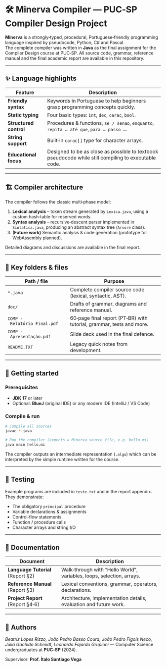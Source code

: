 # 🛠️ Minerva Compiler — PUC‑SP Compiler Design Project

**Minerva** is a strongly‑typed, procedural, Portuguese‑friendly programming language inspired by pseudocode, Python, C# and Pascal.  
The complete compiler was written in **Java** as the final assignment for the Compiler Design course at PUC‑SP. All source code, grammar, reference manual and the final academic report are available in this repository.

---

## ✨ Language highlights

| Feature                | Description                                                                                                   |
|------------------------|---------------------------------------------------------------------------------------------------------------|
| **Friendly syntax**    | Keywords in Portuguese to help beginners grasp programming concepts quickly.                                  |
| **Static typing**      | Four basic types: `int`, `dec`, `carac`, `bool`.                                                              |
| **Structured control** | Procedures & functions, `se / senao`, `enquanto`, `repita … até que`, `para … passo …`.                      |
| **String support**     | Built‑in `carac[]` type for character arrays.                                                                 |
| **Educational focus**  | Designed to be as close as possible to textbook pseudocode while still compiling to executable code.          |

---

## 🏗️ Compiler architecture

The compiler follows the classic multi‑phase model:

1. **Lexical analysis** – token stream generated by `Lexica.java`, using a custom hash‑table for reserved words.  
2. **Syntax analysis** – recursive‑descent parser implemented in `Sintatica.java`, producing an abstract syntax tree (`Arvore` class).  
3. **(Future work)** Semantic analysis & code generation (prototype for WebAssembly planned).

Detailed diagrams and discussions are available in the final report.

---

## 📂 Key folders & files

| Path / file                       | Purpose                                                              |
|-----------------------------------|----------------------------------------------------------------------|
| `*.java`                          | Complete compiler source code (lexical, syntactic, AST).             |
| `doc/`                            | Drafts of grammar, diagrams and reference manual.                    |
| `COMP - Relatório Final.pdf`      | 60‑page final report (PT‑BR) with tutorial, grammar, tests and more. |
| `COMP - Apresentação.pdf`         | Slide deck used in the final defence.                                |
| `README.TXT`                      | Legacy quick notes from development.                                 |

---

## 🚀 Getting started

### Prerequisites
* **JDK 17** or later  
* Optional: **BlueJ** (original IDE) or any modern IDE (IntelliJ / VS Code)

### Compile & run

```bash
# Compile all sources
javac *.java

# Run the compiler (expects a Minerva source file, e.g. hello.mi)
java main hello.mi
```

The compiler outputs an intermediate representation (`.algo`) which can be interpreted by the simple runtime written for the course.

---

## 🧪 Testing

Example programs are included in `teste.txt` and in the report appendix. They demonstrate:

* The obligatory `principal` procedure  
* Variable declarations & assignments  
* Control‑flow statements  
* Function / procedure calls  
* Character arrays and string I/O  

---

## 📜 Documentation

| Document | Description |
|----------|-------------|
| **Language Tutorial** (Report §2) | Walk‑through with “Hello World”, variables, loops, selection, arrays. |
| **Reference Manual** (Report §3) | Lexical conventions, grammar, operators, declarations.               |
| **Project Report** (Report §4‑6) | Architecture, implementation details, evaluation and future work.    |

---

## 👥 Authors

*Beatriz Lopes Rizzo, João Pedro Basso Coura, João Pedro Figols Neco, Júlia Gachido Schmidt, Leonardo Fajardo Grupioni* — Computer Science undergraduates at **PUC‑SP** (2024).

Supervisor: **Prof. Ítalo Santiago Vega**
